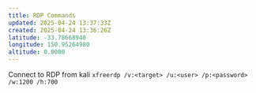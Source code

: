 ```yaml
---
title: RDP Commands
updated: 2025-04-24 13:37:33Z
created: 2025-04-24 13:36:26Z
latitude: -33.78668940
longitude: 150.95264980
altitude: 0.0000
---
```


Connect to RDP from kali
`xfreerdp /v:<target> /u:<user> /p:<password> /w:1200 /h:700`